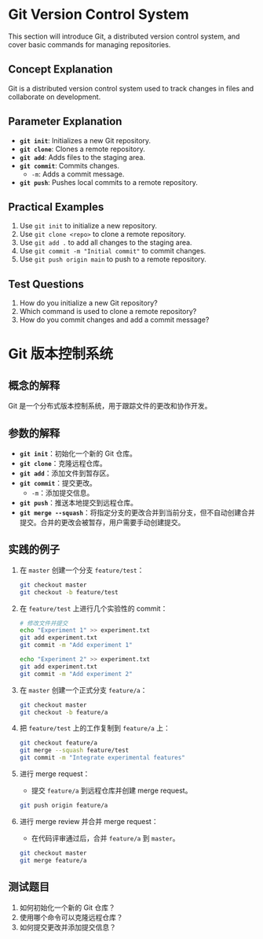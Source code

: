 # Git Version Control System

This section will introduce Git, a distributed version control system, and cover basic commands for managing repositories.

## Concept Explanation
Git is a distributed version control system used to track changes in files and collaborate on development.

## Parameter Explanation
- **`git init`**: Initializes a new Git repository.
- **`git clone`**: Clones a remote repository.
- **`git add`**: Adds files to the staging area.
- **`git commit`**: Commits changes.
  - `-m`: Adds a commit message.
- **`git push`**: Pushes local commits to a remote repository.

## Practical Examples
1. Use `git init` to initialize a new repository.
2. Use `git clone <repo>` to clone a remote repository.
3. Use `git add .` to add all changes to the staging area.
4. Use `git commit -m "Initial commit"` to commit changes.
5. Use `git push origin main` to push to a remote repository.

## Test Questions
1. How do you initialize a new Git repository?
2. Which command is used to clone a remote repository?
3. How do you commit changes and add a commit message?

# Git 版本控制系统

## 概念的解释
Git 是一个分布式版本控制系统，用于跟踪文件的更改和协作开发。

## 参数的解释
- **`git init`**：初始化一个新的 Git 仓库。
- **`git clone`**：克隆远程仓库。
- **`git add`**：添加文件到暂存区。
- **`git commit`**：提交更改。
  - `-m`：添加提交信息。
- **`git push`**：推送本地提交到远程仓库。
- **`git merge --squash`**：将指定分支的更改合并到当前分支，但不自动创建合并提交。合并的更改会被暂存，用户需要手动创建提交。

## 实践的例子
1. 在 `master` 创建一个分支 `feature/test`：
   ```bash
   git checkout master
   git checkout -b feature/test
   ```

2. 在 `feature/test` 上进行几个实验性的 commit：
   ```bash
   # 修改文件并提交
   echo "Experiment 1" >> experiment.txt
   git add experiment.txt
   git commit -m "Add experiment 1"

   echo "Experiment 2" >> experiment.txt
   git add experiment.txt
   git commit -m "Add experiment 2"
   ```

3. 在 `master` 创建一个正式分支 `feature/a`：
   ```bash
   git checkout master
   git checkout -b feature/a
   ```

4. 把 `feature/test` 上的工作复制到 `feature/a` 上：
   ```bash
   git checkout feature/a
   git merge --squash feature/test
   git commit -m "Integrate experimental features"
   ```

5. 进行 merge request：
   - 提交 `feature/a` 到远程仓库并创建 merge request。
   ```bash
   git push origin feature/a
   ```

6. 进行 merge review 并合并 merge request：
   - 在代码评审通过后，合并 `feature/a` 到 `master`。
   ```bash
   git checkout master
   git merge feature/a
   ```

## 测试题目
1. 如何初始化一个新的 Git 仓库？
2. 使用哪个命令可以克隆远程仓库？
3. 如何提交更改并添加提交信息？